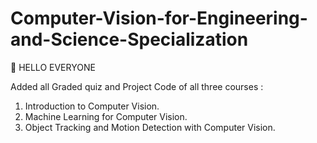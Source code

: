 <h1><b>Computer-Vision-for-Engineering-and-Science-Specialization</b></h1>
<p>👋 HELLO EVERYONE<p>
<p>Added all Graded quiz and Project Code of all three courses :</p>
<ol>
  <li>Introduction to Computer Vision.</li>
  <li>Machine Learning for Computer Vision.</li>
  <li>Object Tracking and Motion Detection with Computer Vision.</li>
</ol>
